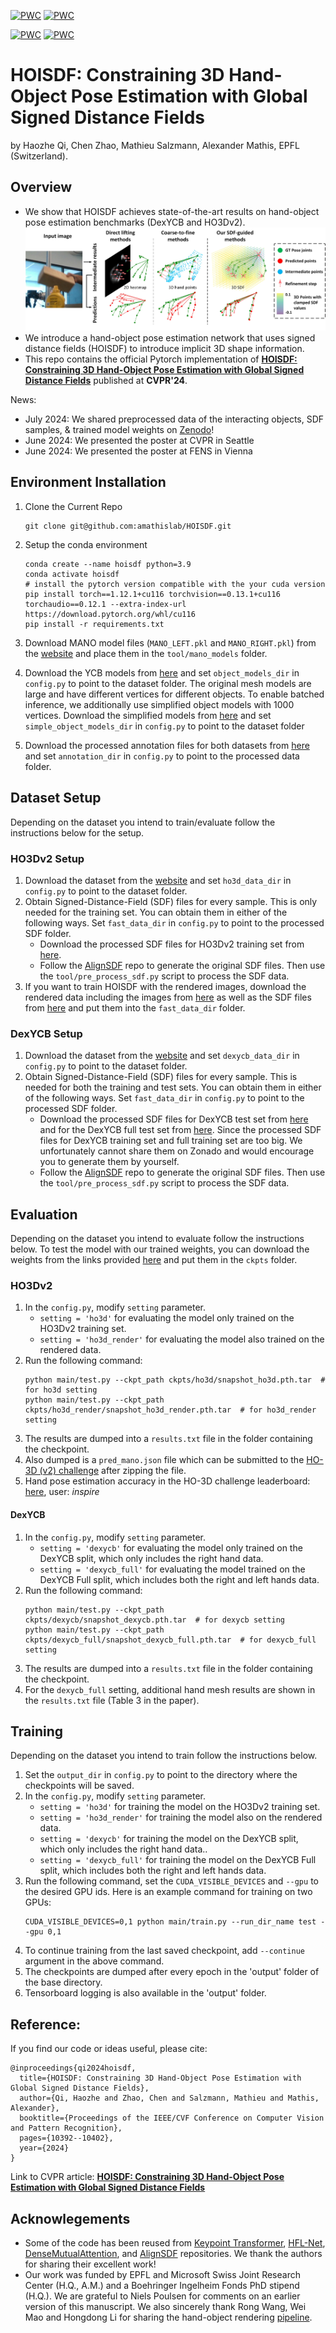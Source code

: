 [![PWC](https://img.shields.io/endpoint.svg?url=https://paperswithcode.com/badge/hoisdf-constraining-3d-hand-object-pose/3d-hand-pose-estimation-on-dexycb)](https://paperswithcode.com/sota/3d-hand-pose-estimation-on-dexycb?p=hoisdf-constraining-3d-hand-object-pose) [![PWC](https://img.shields.io/endpoint.svg?url=https://paperswithcode.com/badge/hoisdf-constraining-3d-hand-object-pose/3d-hand-pose-estimation-on-ho-3d)](https://paperswithcode.com/sota/3d-hand-pose-estimation-on-ho-3d?p=hoisdf-constraining-3d-hand-object-pose)

[![PWC](https://img.shields.io/endpoint.svg?url=https://paperswithcode.com/badge/hoisdf-constraining-3d-hand-object-pose/hand-object-pose-on-dexycb)](https://paperswithcode.com/sota/hand-object-pose-on-dexycb?p=hoisdf-constraining-3d-hand-object-pose) [![PWC](https://img.shields.io/endpoint.svg?url=https://paperswithcode.com/badge/hoisdf-constraining-3d-hand-object-pose/hand-object-pose-on-ho-3d)](https://paperswithcode.com/sota/hand-object-pose-on-ho-3d?p=hoisdf-constraining-3d-hand-object-pose)

# HOISDF: Constraining 3D Hand-Object Pose Estimation with Global Signed Distance Fields
by Haozhe Qi, Chen Zhao, Mathieu Salzmann, Alexander Mathis, EPFL (Switzerland). 

## Overview
* We show that HOISDF achieves state-of-the-art results on hand-object pose estimation benchmarks (DexYCB and HO3Dv2).
![](assets/figure1.jpg)
* We introduce a hand-object pose estimation network that uses signed distance fields (HOISDF) to introduce implicit 3D shape information.
* This repo contains the official Pytorch implementation of [**HOISDF: Constraining 3D Hand-Object Pose Estimation with Global Signed Distance Fields**](https://openaccess.thecvf.com/content/CVPR2024/html/Qi_HOISDF_Constraining_3D_Hand-Object_Pose_Estimation_with_Global_Signed_Distance_CVPR_2024_paper.html) published at **CVPR'24**. 

News:
* July 2024: We shared preprocessed data of the interacting objects, SDF samples, & trained model weights on [Zenodo](https://zenodo.org/records/11668766)!
* June 2024: We presented the poster at CVPR in Seattle
* June 2024: We presented the poster at FENS in Vienna

## Environment Installation

1. Clone the Current Repo
    ```
   git clone git@github.com:amathislab/HOISDF.git
    ``` 

2. Setup the conda environment 
    ```
    conda create --name hoisdf python=3.9
    conda activate hoisdf
    # install the pytorch version compatible with the your cuda version
    pip install torch==1.12.1+cu116 torchvision==0.13.1+cu116 torchaudio==0.12.1 --extra-index-url https://download.pytorch.org/whl/cu116
    pip install -r requirements.txt
    ```

3. Download MANO model files (`MANO_LEFT.pkl` and `MANO_RIGHT.pkl`) from the [website](https://mano.is.tue.mpg.de/) and place them in the `tool/mano_models` folder.

4. Download the YCB models from [here](https://rse-lab.cs.washington.edu/projects/posecnn/) and set `object_models_dir` in `config.py` to point to the dataset folder. The original mesh models are large and have different vertices for different objects. To enable batched inference, we additionally use simplified object models with 1000 vertices. Download the simplified models from [here](https://zenodo.org/records/11668766) and set `simple_object_models_dir` in `config.py` to point to the dataset folder

5. Download the processed annotation files for both datasets from [here](https://zenodo.org/records/11668766) and set `annotation_dir` in `config.py` to point to the processed data folder.

## Dataset Setup
Depending on the dataset you intend to train/evaluate follow the instructions below for the setup.

### HO3Dv2 Setup
1. Download the dataset from the [website](https://www.tugraz.at/institute/icg/research/team-lepetit/research-projects/hand-object-3d-pose-annotation/) and set `ho3d_data_dir` in `config.py` to point to the dataset folder.
2. Obtain Signed-Distance-Field (SDF) files for every sample. This is only needed for the training set. You can obtain them in either of the following ways. Set `fast_data_dir` in `config.py` to point to the processed SDF folder.
    * Download the processed SDF files for HO3Dv2 training set from [here](https://zenodo.org/records/13228003).
    * Follow the [AlignSDF](https://github.com/zerchen/AlignSDF?tab=readme-ov-file#dataset-preprocessing) repo to generate the original SDF files. Then use the `tool/pre_process_sdf.py` script to process the SDF data.
3. If you want to train HOISDF with the rendered images, download the rendered data including the images from [here](https://zenodo.org/records/13348980) as well as the SDF files from [here](https://zenodo.org/records/13228003) and put them into the `fast_data_dir` folder.


### DexYCB Setup
1. Download the dataset from the [website](https://dex-ycb.github.io/) and set `dexycb_data_dir` in `config.py` to point to the dataset folder.
2. Obtain Signed-Distance-Field (SDF) files for every sample. This is needed for both the training and test sets. You can obtain them in either of the following ways. Set `fast_data_dir` in `config.py` to point to the processed SDF folder.
    * Download the processed SDF files for DexYCB test set from [here](https://zenodo.org/records/11668766) and for the DexYCB full test set from [here](https://zenodo.org/records/13228003). Since the processed SDF files for DexYCB training set and full training set are too big. We unfortunately cannot share them on Zonado and would encourage you to generate them by yourself.
    * Follow the [AlignSDF](https://github.com/zerchen/AlignSDF?tab=readme-ov-file#dataset-preprocessing) repo to generate the original SDF files. Then use the `tool/pre_process_sdf.py` script to process the SDF data.


## Evaluation
Depending on the dataset you intend to evaluate follow the instructions below. To test the model with our trained weights, you can download the weights from the links provided [here](https://zenodo.org/records/11668766) and put them in the `ckpts` folder.

### HO3Dv2
1. In the `config.py`, modify `setting` parameter.
    * `setting = 'ho3d'` for evaluating the model only trained on the HO3Dv2 training set.
    * `setting = 'ho3d_render'` for evaluating the model also trained on the rendered data.
2. Run the following command:
    ```
    python main/test.py --ckpt_path ckpts/ho3d/snapshot_ho3d.pth.tar  # for ho3d setting
    python main/test.py --ckpt_path ckpts/ho3d_render/snapshot_ho3d_render.pth.tar  # for ho3d_render setting
    ```
3. The results are dumped into a `results.txt` file in the folder containing the checkpoint.
4. Also dumped is a `pred_mano.json` file which can be submitted to the [HO-3D (v2) challenge](https://codalab.lisn.upsaclay.fr/competitions/4318) after zipping the file.
5. Hand pose estimation accuracy in the HO-3D challenge leaderboard: [here](https://codalab.lisn.upsaclay.fr/competitions/4318#results), user: *inspire*
 
 
#### DexYCB
1. In the `config.py`, modify `setting` parameter.
    * `setting = 'dexycb'` for evaluating the model only trained on the DexYCB split, which only includes the right hand data.
    * `setting = 'dexycb_full'` for evaluating the model trained on the DexYCB Full split, which includes both the right and left hands data.
2. Run the following command:
    ```
    python main/test.py --ckpt_path ckpts/dexycb/snapshot_dexycb.pth.tar  # for dexycb setting
    python main/test.py --ckpt_path ckpts/dexycb_full/snapshot_dexycb_full.pth.tar  # for dexycb_full setting
    ```
3. The results are dumped into a `results.txt` file in the folder containing the checkpoint.
4. For the `dexycb_full` setting, additional hand mesh results are shown in the `results.txt` file (Table 3 in the paper).


## Training
Depending on the dataset you intend to train follow the instructions below.

1. Set the `output_dir` in `config.py` to point to the directory where the checkpoints will be saved.
2. In the `config.py`, modify `setting` parameter.
    * `setting = 'ho3d'` for training the model on the HO3Dv2 training set.
    * `setting = 'ho3d_render'` for training the model also on the rendered data.
    * `setting = 'dexycb'` for training the model on the DexYCB split, which only includes the right hand data..
    * `setting = 'dexycb_full'` for training the model on the DexYCB Full split, which includes both the right and left hands data.
3. Run the following command, set the `CUDA_VISIBLE_DEVICES` and `--gpu` to the desired GPU ids. Here is an example command for training on two GPUs:
    ```
    CUDA_VISIBLE_DEVICES=0,1 python main/train.py --run_dir_name test --gpu 0,1
    ```
4. To continue training from the last saved checkpoint, add `--continue` argument in the above command.
3. The checkpoints are dumped after every epoch in the 'output' folder of the base directory.
4. Tensorboard logging is also available in the 'output' folder.


## Reference:

If you find our code or ideas useful, please cite:

```
@inproceedings{qi2024hoisdf,
  title={HOISDF: Constraining 3D Hand-Object Pose Estimation with Global Signed Distance Fields},
  author={Qi, Haozhe and Zhao, Chen and Salzmann, Mathieu and Mathis, Alexander},
  booktitle={Proceedings of the IEEE/CVF Conference on Computer Vision and Pattern Recognition},
  pages={10392--10402},
  year={2024}
}
```

Link to CVPR article: [**HOISDF: Constraining 3D Hand-Object Pose Estimation with Global Signed Distance Fields**](https://openaccess.thecvf.com/content/CVPR2024/html/Qi_HOISDF_Constraining_3D_Hand-Object_Pose_Estimation_with_Global_Signed_Distance_CVPR_2024_paper.html)

## Acknowlegements

* Some of the code has been reused from [Keypoint Transformer](https://github.com/shreyashampali/kypt_transformer), [HFL-Net](https://github.com/lzfff12/HFL-Net), [DenseMutualAttention](https://github.com/rongakowang/DenseMutualAttention), and [AlignSDF](https://github.com/zerchen/AlignSDF) repositories. We thank the authors for sharing their excellent work!
* Our work was funded by EPFL and Microsoft Swiss Joint Research Center (H.Q., A.M.) and a Boehringer Ingelheim Fonds PhD stipend (H.Q.). We are grateful to Niels Poulsen for comments on an earlier version of this manuscript. We also sincerely thank Rong Wang, Wei Mao and Hongdong Li for sharing the hand-object rendering [pipeline](https://openaccess.thecvf.com/content/WACV2023/papers/Wang_Interacting_Hand-Object_Pose_Estimation_via_Dense_Mutual_Attention_WACV_2023_paper.pdf).
